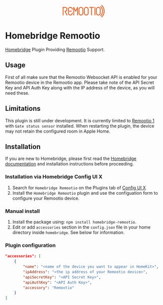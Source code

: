 <p align="center">
<a href="https://www.remootio.com/"><img src="https://raw.githubusercontent.com/ronniepettersson/homebridge-remootio/master/assets/REMOOTIO__LOGO_x40.png" ></a>
</p>

# Homebridge Remootio

[Homebridge](https://homebridge.io) Plugin Providing [Remootio](https://www.remootio.com/) Support.

## Usage
First of all make sure that the Remootio Websocket API is enabled for your Remootio device in the Remootio app. Please take note of the API Secret Key and API Auth Key along with the IP address of the device, as you will need these.

## Limitations

This plugin is still under development. It is currently limited to [Remootio 1](https://www.remootio.com/products/remootio) with `Gate status sensor` installed. When restarting the plugin, the device may not retain the configured room in Apple Home.

## Installation

If you are new to Homebridge, please first read the [Homebridge](https://homebridge.io) [documentation](https://github.com/homebridge/homebridge/wiki) and installation instructions before proceeding.

### Installation via Homebridge Config UI X

1. Search for `Homebridge Remootio` on the Plugins tab of [Config UI X](https://github.com/oznu/homebridge-config-ui-x)
2. Install the `Homebridge Remootio` plugin and use the configuation form to configure your Remootio device.    

### Manual install

1. Install the package using: `npm install homebridge-remootio`.
2. Edit or add `accessories` section in the `config.json` file in your home directory inside `homebridge`. See below for information.

### Plugin configuration 

```json
"accessories": [
    {
        "name": "<name of the device you want to appear in HomeKit>",
        "ipAddress": "<the ip address of your Remootio device>",
        "apiSecretKey": "<API Secret Key>",
        "apiAuthKey": "<API Auth Key>",
        "accessory": "Remootio"
    }
]
```



